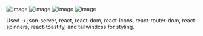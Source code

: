 ![image](https://github.com/user-attachments/assets/97430b6b-e421-405b-9991-f4e9c249c1c8)
![image](https://github.com/user-attachments/assets/95ea66fe-729d-4361-bc39-e1d2945bd5c3)
![image](https://github.com/user-attachments/assets/f6df09d6-a8a9-4fcd-b97c-0f3a10710308)
![image](https://github.com/user-attachments/assets/9b4f1339-226e-49b2-a461-654afe1c7b93)


Used -> json-server, react, react-dom, react-icons, react-router-dom, react-spinners, react-toastify, and tailwindcss for styling.
